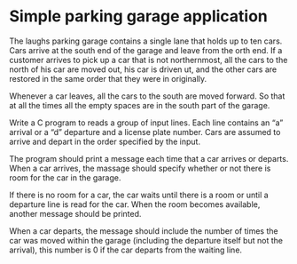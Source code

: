 # Simple parking garage application

The laughs parking garage contains a single lane that holds up to ten cars. Cars arrive at the south end of the garage and leave from the orth end. If a customer arrives to pick up a car that is not northernmost, all the cars to the north of his car are moved out, his car is driven ut, and the other cars are restored in the same order that they were in originally.

Whenever a car leaves, all the cars to the south are moved forward. So that at all the times all the empty spaces are in the south part of the garage.

Write a C program to reads a group of input lines. Each line contains an “a” arrival or a “d” departure and a license plate number. Cars are assumed to arrive and depart in the order specified by the input. 

The program should print a message each time that a car arrives or departs. When a car arrives, the massage should specify whether or not there is room for the car in the garage. 

If there is no room for a car, the car waits until there is a room or until a departure line is read for the car. When the room becomes available, another message should be printed. 

When a car departs, the message should include the number of times the car was moved within the garage (including the departure itself but not the arrival), this number is 0 if the car departs from the waiting line.